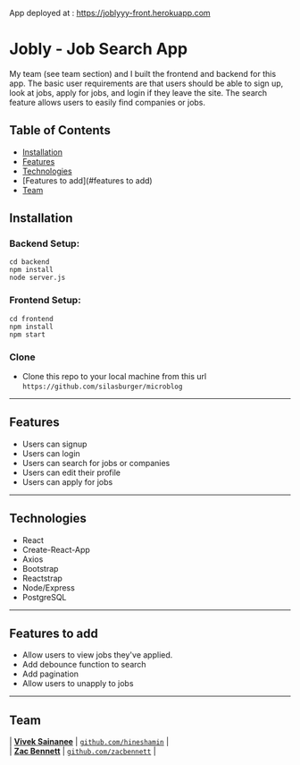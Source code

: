 App deployed at : <a href="https://joblyyy-front.herokuapp.com/">https://joblyyy-front.herokuapp.com</a>

# Jobly - Job Search App

My team (see team section) and I built the frontend and backend for this app. The basic user requirements are that users should be able to sign up, look at jobs, apply for jobs, and login if they leave the site. The search feature allows users to easily find companies or jobs.

 
## Table of Contents

- [Installation](#installation)
- [Features](#features)
- [Technologies](#technologies)
- [Features to add](#features to add)
- [Team](#team)

## Installation
### Backend Setup:  

```shell
cd backend
npm install
node server.js
```


### Frontend Setup:

```shell
cd frontend
npm install
npm start
```

### Clone

- Clone this repo to your local machine from this url `https://github.com/silasburger/microblog`

---

## Features

- Users can signup
- Users can login 
- Users can search for jobs or companies
- Users can edit their profile
- Users can apply for jobs

---

## Technologies

- React
- Create-React-App
- Axios 
- Bootstrap
- Reactstrap
- Node/Express
- PostgreSQL

--- 

## Features to add

- Allow users to view jobs they've applied.
- Add debounce function to search
- Add pagination
- Allow users to unapply to jobs

---

## Team

| <a href="https://github.com/silasburger" target="_blank">**Vivek Sainanee**</a>
| <a href="https://github.com/viveksainanee" target="_blank">`github.com/hineshamin`</a> |  
| <a href="https://github.com/silasburger" target="_blank">**Zac Bennett**</a>
| <a href="https://github.com/zacbennett" target="_blank">`github.com/zacbennett`</a> | 



